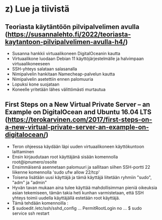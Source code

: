 # z) Lue ja tiivistä

## Teoriasta käytäntöön pilvipalvelimen avulla (https://susannalehto.fi/2022/teoriasta-kaytantoon-pilvipalvelimen-avulla-h4/)

- Susanna hankkii virtuaalikoneen DigitalOceanin kautta
- Virtuaalikone luodaan Debian 11 käyttöjärjestelmälle ja halvimpaan virtuaalikoneeseen
- SSH-yhteys salataan salasanalla
- Nimipalvelin hankitaan Namecheap-palvelun kautta
- Nimipalvelin asetettiin ennen palomuuria
- Lopuksi kone suojataan
- Koneelle yritetään lähes välittömästi murtautua

## First Steps on a New Virtual Private Server – an Example on DigitalOcean and Ubuntu 16.04 LTS (https://terokarvinen.com/2017/first-steps-on-a-new-virtual-private-server-an-example-on-digitalocean/)

- Teron ohjeessa käydään läpi uuden virtuaalikoneen käyttökuntoon laittaminen
- Ensin kirjaudutaan root käyttäjänä sisään komennolla root@ipnumero/osoite
- Ensimmäisenä asennetaan palomuuri ja sallitaan siihen SSH-portti 22 liikenne komennolla 'sudo ufw allow 22/tcp'
- Toisena lisätään uusi käyttäjä ja tämä käyttäjä liitetään ryhmiin "sudo", "adm" ja "admin"
- Hyvän tavan mukaan aina tulee käyttää mahdollisimman pieniä oikeuksia asian tekemiseen, tämän takia heti kunhan varmistetaan, että SSH yhteys toimii uudella käyttäjällä estetään root käyttäjä.
- Tämä tehdään komennoilla :
- $ sudoedit /etc/ssh/sshd_config
    ...
    PermitRootLogin no
    ...
  $ sudo service ssh restart  
